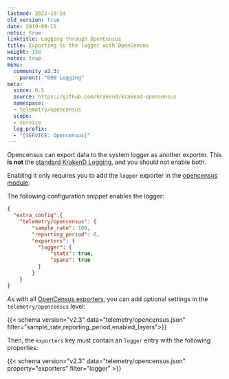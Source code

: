 ```yaml
---
lastmod: 2022-10-24
old_version: true
date: 2019-09-15
notoc: true
linktitle: Logging through OpenCensus
title: Exporting to the logger with OpenCensus
weight: 150
notoc: true
menu:
  community_v2.3:
    parent: "090 Logging"
meta:
  since: 0.5
  source: https://github.com/krakend/krakend-opencensus
  namespace:
  - telemetry/opencensus
  scope:
  - service
  log_prefix:
  - "[SERVICE: Opencensus]"
---
```

Opencensus can export data to the system logger as another exporter. This **is not** the [standard KrakenD Logging](/docs/v2.3/logging/), and you should not enable both.

Enabling it only requires you to add the `logger` exporter in the [opencensus module](/docs/v2.3/telemetry/opencensus/).

The following configuration snippet enables the logger:
```json
{
  "extra_config":{
    "telemetry/opencensus": {
        "sample_rate": 100,
        "reporting_period": 0,
        "exporters": {
          "logger": {
              "stats": true,
              "spans": true
          }
        }
    }
}
```

As with all [OpenCensus exporters](/docs/v2.3/telemetry/opencensus/), you can add optional settings in the `telemetry/opencensus` level:

{{< schema version="v2.3" data="telemetry/opencensus.json" filter="sample_rate,reporting_period,enabled_layers">}}

Then, the `exporters` key must contain an `logger` entry with the following properties:

{{< schema version="v2.3" data="telemetry/opencensus.json" property="exporters" filter="logger" >}}
